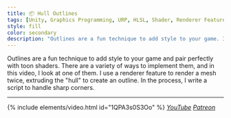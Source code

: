 ```yaml
---
title: 📦 Hull Outlines
tags: [Unity, Graphics Programming, URP, HLSL, Shader, Renderer Feature, Outlines]
style: fill
color: secondary 
description: "Outlines are a fun technique to add style to your game. In this video, I use a renderer feature to render a mesh twice, extruding the 'hull' backwards to make an outline."
---
```


Outlines are a fun technique to add style to your game and pair perfectly with toon shaders. There are a variety of ways to implement them, and in this video, I look at one of them. I use a renderer feature to render a mesh twice, extruding the "hull" to create an outline. In the process, I write a script to handle sharp corners.

***

{% include elements/video.html id="1QPA3s0S3Oo" %}
*[YouTube](https://youtu.be/1QPA3s0S3Oo) [Patreon](https://www.patreon.com/posts/files-hull-48046205)* 